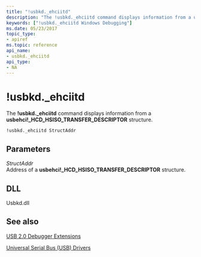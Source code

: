 ```yaml
---
title: "!usbkd._ehciitd"
description: "The !usbkd._ehciitd command displays information from a usbehci _HCD_HSISO_TRANSFER_DESCRIPTOR structure."
keywords: ["!usbkd._ehciitd Windows Debugging"]
ms.date: 05/23/2017
topic_type:
- apiref
ms.topic: reference
api_name:
- usbkd._ehciitd
api_type:
- NA
---
```


# !usbkd.\_ehciitd

The **!usbkd.\_ehciitd** command displays information from a **usbehci!\_HCD\_HSISO\_TRANSFER\_DESCRIPTOR** structure.

```dbgcmd
!usbkd._ehciitd StructAddr
```

## Parameters

<span id="_______StructAddr______"></span><span id="_______structaddr______"></span><span id="_______STRUCTADDR______"></span> *StructAddr*   
Address of a **usbehci!\_HCD\_HSISO\_TRANSFER\_DESCRIPTOR** structure.

## DLL

Usbkd.dll

## See also

[USB 2.0 Debugger Extensions](usb-2-0-extensions.md)

[Universal Serial Bus (USB) Drivers](../usbcon/index.md)

